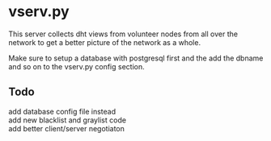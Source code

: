 # vserv.py

This server collects dht views from volunteer nodes from all over the network to get a better picture of the network as a whole.  

Make sure to setup a database with postgresql first and the add the dbname and so on to the vserv.py config section.  


## Todo

add database config file instead  
add new blacklist and graylist code  
add better client/server negotiaton  
